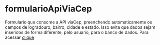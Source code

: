 # formularioApiViaCep
 Formulario que consome a API viaCep, preenchendo automaticamente os campos de logradouro, bairro, cidade e estado. Isso evita que dados sejam inseridos de forma diferente, pelo usuario, para o banco de dados.
Para acessar [clique](https://danielcosta010.github.io/formularioApiViaCep/)
